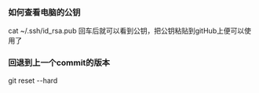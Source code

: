 ### 如何查看电脑的公钥
cat ~/.ssh/id_rsa.pub
回车后就可以看到公钥，把公钥粘贴到gitHub上便可以使用了

### 回退到上一个commit的版本
git reset --hard